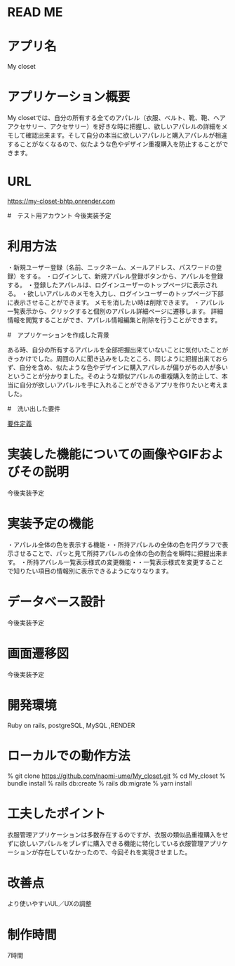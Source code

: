# READ ME

# アプリ名
  My closet

# アプリケーション概要
  My closetでは、自分の所有する全てのアパレル（衣服、ベルト、靴、鞄、ヘアアクセサリー、アクセサリー）を好きな時に把握し、欲しいアパレルの詳細をメモして確認出来ます。そして自分の本当に欲しいアパレルと購入アパレルが相違することがなくなるので、似たような色やデザイン重複購入を防止することができます。

# URL
  https://my-closet-bhtp.onrender.com

#　テスト用アカウント
  今後実装予定
# 利用方法

・新規ユーザー登録（名前、ニックネーム、メールアドレス、パスワードの登録）をする。
・ログインして、新規アパレル登録ボタンから、アパレルを登録する。
・登録したアパレルは、ログインユーザーのトップページに表示される。
・欲しいアパレルのメモを入力し、ログインユーザーのトップページ下部に表示させることができます。
  メモを消したい時は削除できます。
・アパレル一覧表示から、クリックすると個別のアパレル詳細ページに遷移します。
  詳細情報を閲覧することができ、アパレル情報編集と削除を行うことができます。

#　アプリケーションを作成した背景

  ある時、自分の所有するアパレルを全部把握出来ていないことに気付いたことがきっかけでした。周囲の人に聞き込みをしたところ、同じように把握出来ておらず、自分を含め、似たような色やデザインに購入アパレルが偏りがちの人が多いということが分かりました。そのような類似アパレルの重複購入を防止して、本当に自分が欲しいアパレルを手に入れることができるアプリを作りたいと考えました。

#　洗い出した要件

  [要件定義](https://docs.google.com/spreadsheets/d/13Q7IC3vdirF2dvbJzUZ2ZyTTXuAcKTMV/edit#gid=749045446)

# 実装した機能についての画像やGIFおよびその説明
 今後実装予定

# 実装予定の機能

  ・アパレル全体の色を表示する機能・・所持アパレルの全体の色を円グラフで表示させることで、パッと見て所持アパレルの全体の色の割合を瞬時に把握出来ます。
  ・所持アパレル一覧表示様式の変更機能・・一覧表示様式を変更することで知りたい項目の情報別に表示できるようになりなります。
# データベース設計
今後実装予定

# 画面遷移図
今後実装予定

# 開発環境
Ruby on rails, postgreSQL, MySQL ,RENDER

# ローカルでの動作方法
% git clone https://github.com/naomi-ume/My_closet.git
% cd My_closet
% bundle install
% rails db:create
% rails db:migrate
% yarn install
# 工夫したポイント
衣服管理アプリケーションは多数存在するのですが、衣服の類似品重複購入をせずに欲しいアパレルをブレずに購入できる機能に特化している衣服管理アプリケーションが存在していなかったので、今回それを実現させました。

# 改善点
より使いやすいUL／UXの調整
# 制作時間
7時間